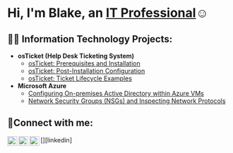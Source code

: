 <h1>Hi, I'm Blake, an <a href="https://linkedin.com/in/blakekoenighain/">IT Professional</a>☺</h1>

<h2>👨‍💻 Information Technology Projects:</h2>

- <b>osTicket (Help Desk Ticketing System)</b>
  - [osTicket: Prerequisites and Installation](https://github.com/Koenighain27/osticket-prereqs)
  - [osTicket: Post-Installation Configuration](https://github.com/Koenighain27/post-install-config)
  - [osTicket: Ticket Lifecycle Examples](https://github.com/Koenighain27/ticket-lifecycle)
- <b>Microsoft Azure</b>
  - [Configuring On-premises Active Directory within Azure VMs](https://github.com/Koenighain27/configure-ad)
  - [Network Security Groups (NSGs) and Inspecting Network Protocols](https://github.com/Koenighain27/azure-network-protocols)

<h2>🤳Connect with me:</h2>

[<img align="left" alt="Blake | Twitter" width="22px" src="https://cdn.jsdelivr.net/npm/simple-icons@v3/icons/twitter.svg" />][twitter]
[<img align="left" alt="Blake | LinkedIn" width="22px" src="https://cdn.jsdelivr.net/npm/simple-icons@v3/icons/linkedin.svg" />][linkedin]
[<img align="left" alt="Blake | Instagram" width="22px" src="https://cdn.jsdelivr.net/npm/simple-icons@v3/icons/instagram.svg" />][instagram]

[twitter]: https://twitter.com/Josh
[instagram]: https://www.instagram.com/Josh
[indeed]: https://linkedin.com/in/Josh
